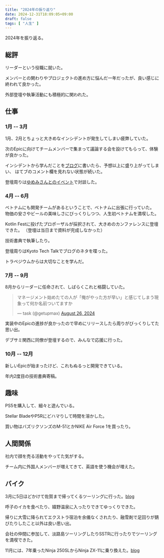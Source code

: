 ```yaml
---
title: "2024年の振り返り"
date: 2024-12-31T18:09:05+09:00
draft: false
tags: [ "人生" ]
---
```


2024年を振り返る。

## 総評

リーダーという役職に就いた。

メンバーとの関わりやプロジェクトの進め方に悩んだ一年だったが、良い感じに終われて良かった。

外部登壇や執筆活動にも積極的に関われた。

## 仕事

### 1月 -- 3月

1月、2月とちょっと大きめなインシデントが発生してしまい疲弊していた。

次のEpicに向けてチームメンバーで集まって議論する会を設けてもらって、体験が良かった。

インシデントから学んだことを[ブログ](https://moneyforward-dev.jp/entry/2024/03/28/185934)に書いたら、予想以上に盛り上がってしまい、
はてブのコメント欄を見れない状態が続いた。

登壇周りは[ゆめみさんとのイベント](https://moneyforward.connpass.com/event/305769/)で対談した。

### 4月 -- 6月

ベトナムにも開発チームがあるということで、ベトナムに出張に行っていた。
物価の安さやビールの美味しさにびっくりしつつ、人生初ベトナムを満喫した。

Kotlin Festに投げたプロポーザルが採択されて、大きめのカンファレンスに登壇できた。
（登壇は当日まで資料が完成しなかった）

技術書典で執筆したり。

登壇周りはKyoto Tech Talkでブログのネタを喋った。

トラペジウムからは大切なことを学んだ。

### 7月 -- 9月

8月からリーダーに任命されて、しばらくこれと格闘していた。

<blockquote class="twitter-tweet"><p lang="ja" dir="ltr">マネージメント始めたての人が「俺がやった方が早い」と感じてしまう現象って何か名前ついてますか</p>&mdash; task (@getupmax) <a href="https://twitter.com/getupmax/status/1828031675261223122?ref_src=twsrc%5Etfw">August 26, 2024</a></blockquote> <script async src="https://platform.twitter.com/widgets.js" charset="utf-8"></script>

実装中のEpicの進捗が良かったので早めにリリースしたら周りがびっくりしてた思い出。

デブサミ関西に同僚が登壇するので、みんなで応援に行った。

### 10月 -- 12月

新しいEpicが始まったけど、これもぬるっと開発できている。

年内2度目の技術書典寄稿。

## 趣味

PS5を購入して、細々と遊んでいる。

Stellar BladeやP5Rにどハマりして時間を溶かした。

買い物はバズリクソンズのM-51とかNIKE Air Force 1を買ったり。

## 人間関係

社内で顔を売る活動をやってた気がする。

チーム内に外国人メンバーが増えてきて、英語を使う機会が増えた。

## バイク

3月に5日ほどかけて佐賀まで帰ってくるツーリングに行った。[blog](/blog/saga_touring/)

呼子のイカを食べたり、嬉野温泉に入ったりできてゆっくりできた。

帰りに大雪に降られてエクストラ宿泊を余儀なくされたり、融雪剤で足回りが錆びたりしたこと以外は良い思い出。

会社の仲間に参加して、淡路島ツーリングしたりSSTRに行ったりでツーリングを満喫できた。

11月には、7年乗ったNinja 250SLからNinja ZX-11に乗り換えた。[blog](/blog/zx-11/)
